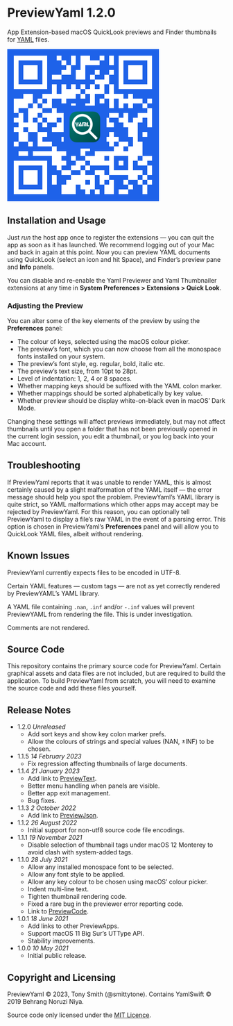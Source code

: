 # PreviewYaml 1.2.0

App Extension-based macOS QuickLook previews and Finder thumbnails for [YAML](https://yaml.org) files.

![PreviewYaml App Store QR code](qr-code-py.jpg)

## Installation and Usage ##

Just *run* the host app once to register the extensions &mdash; you can quit the app as soon as it has launched. We recommend logging out of your Mac and back in again at this point. Now you can preview YAML documents using QuickLook (select an icon and hit Space), and Finder’s preview pane and **Info** panels.

You can disable and re-enable the Yaml Previewer and Yaml Thumbnailer extensions at any time in **System Preferences > Extensions > Quick Look**.

### Adjusting the Preview ###

You can alter some of the key elements of the preview by using the **Preferences** panel:

- The colour of keys, selected using the macOS colour picker.
- The preview’s font, which you can now choose from all the monospace fonts installed on your system.
- The preview’s font style, eg. regular, bold, italic etc.
- The preview’s text size, from 10pt to 28pt.
- Level of indentation: 1, 2, 4 or 8 spaces.
- Whether mapping keys should be suffixed with the YAML colon marker.
- Whether mappings should be sorted alphabetically by key value.
- Whether preview should be display white-on-black even in macOS’ Dark Mode.

Changing these settings will affect previews immediately, but may not affect thumbnails until you open a folder that has not been previously opened in the current login session, you edit a thumbnail, or you log back into your Mac account.

## Troubleshooting ##

If PreviewYaml reports that it was unable to render YAML, this is almost certainly caused by a slight malformation of the YAML itself — the error message should help you spot the problem. PreviewYaml’s YAML library is quite strict, so YAML malformations which other apps may accept may be rejected by PreviewYaml. For this reason, you can optionally tell PreviewYaml to display a file’s raw YAML in the event of a parsing error. This option is chosen in PreviewYaml’s **Preferences** panel and will allow you to QuickLook YAML files, albeit without rendering.

## Known Issues ##

PreviewYaml currently expects files to be encoded in UTF-8.

Certain YAML features — custom tags — are not as yet correctly rendered by PreviewYAML’s YAML library.

A YAML file containing `.nan`, `.inf` and/or `-.inf` values will prevent PreviewYAML from rendering the file. This is under investigation.

Comments are not rendered.

## Source Code ##

This repository contains the primary source code for PreviewYaml. Certain graphical assets and data files are not included, but are required to build the application. To build PreviewYaml from scratch, you will need to examine the source code and add these files yourself.

## Release Notes

- 1.2.0 *Unreleased*
    - Add sort keys and show key colon marker prefs.
    - Allow the colours of strings and special values (NAN, ±INF) to be chosen.
- 1.1.5 *14 February 2023*
    - Fix regression affecting thumbnails of large documents.
- 1.1.4 *21 January 2023*
    - Add link to [PreviewText](https://smittytone.net/previewtext/index.html).
    - Better menu handling when panels are visible.
    - Better app exit management.
    - Bug fixes.
- 1.1.3 *2 October 2022*
    - Add link to [PreviewJson](https://smittytone.net/previewjson/index.html).
- 1.1.2 *26 August 2022*
    - Initial support for non-utf8 source code file encodings.
- 1.1.1 *19 November 2021*
    - Disable selection of thumbnail tags under macOS 12 Monterey to avoid clash with system-added tags.
- 1.1.0 *28 July 2021*
    - Allow any installed monospace font to be selected.
    - Allow any font style to be applied.
    - Allow any key colour to be chosen using macOS’ colour picker.
    - Indent multi-line text.
    - Tighten thumbnail rendering code.
    - Fixed a rare bug in the previewer error reporting code.
    - Link to [PreviewCode](https://smittytone.net/previewcode/index.html).
- 1.0.1 *18 June 2021*
    - Add links to other PreviewApps.
    - Support macOS 11 Big Sur’s UTType API.
    - Stability improvements.
- 1.0.0 *10 May 2021*
    - Initial public release.

## Copyright and Licensing

PreviewYaml © 2023, Tony Smith (@smittytone). Contains YamlSwift © 2019 Behrang Noruzi Niya.

Source code only licensed under the [MIT Licence](LICENSE).
